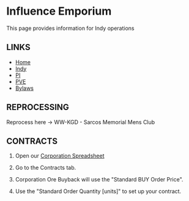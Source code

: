 # Influence Emporium
This page provides information for Indy operations

## LINKS
* [Home](README.md)
* [Indy](Indy.md)
* [PI](PI.md)
* [PVE](PVE.md)
* [Bylaws](Bylaws.md)

## REPROCESSING
Reprocess here ->  WW-KGD - Sarcos Memorial Mens Club

## CONTRACTS
1) Open our [Corporation Spreadsheet](https://docs.google.com/spreadsheets/d/1I0Z58BMLIC8ZGQpHkGVBMqdQeMIUXuDeAh0DBeeGNMY/edit#gid=1376915926)

2) Go to the Contracts tab.

3) Corporation Ore Buyback will use the "Standard BUY Order Price".

4) Use the "Standard Order Quantity [units]" to set up your contract.

